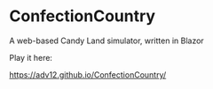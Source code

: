 
# ConfectionCountry
A web-based Candy Land simulator, written in Blazor

Play it here:

https://adv12.github.io/ConfectionCountry/

